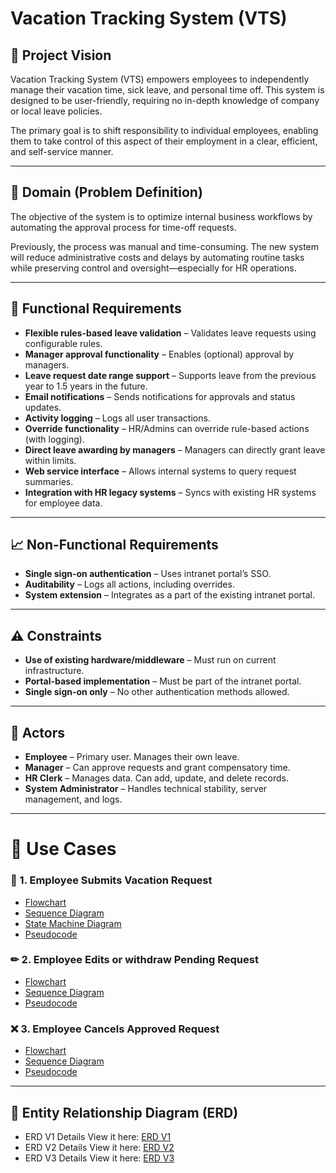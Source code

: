 # Vacation Tracking System (VTS)



## 📌 Project Vision

Vacation Tracking System (VTS) empowers employees to independently manage their vacation time, sick leave, and personal time off. This system is designed to be user-friendly, requiring no in-depth knowledge of company or local leave policies.

The primary goal is to shift responsibility to individual employees, enabling them to take control of this aspect of their employment in a clear, efficient, and self-service manner.

---

## 🧠 Domain (Problem Definition)

The objective of the system is to optimize internal business workflows by automating the approval process for time-off requests.

Previously, the process was manual and time-consuming. The new system will reduce administrative costs and delays by automating routine tasks while preserving control and oversight—especially for HR operations.

---

## 🔧 Functional Requirements

- **Flexible rules-based leave validation** – Validates leave requests using configurable rules.
- **Manager approval functionality** – Enables (optional) approval by managers.
- **Leave request date range support** – Supports leave from the previous year to 1.5 years in the future.
- **Email notifications** – Sends notifications for approvals and status updates.
- **Activity logging** – Logs all user transactions.
- **Override functionality** – HR/Admins can override rule-based actions (with logging).
- **Direct leave awarding by managers** – Managers can directly grant leave within limits.
- **Web service interface** – Allows internal systems to query request summaries.
- **Integration with HR legacy systems** – Syncs with existing HR systems for employee data.

---

## 📈 Non-Functional Requirements

- **Single sign-on authentication** – Uses intranet portal’s SSO.
- **Auditability** – Logs all actions, including overrides.
- **System extension** – Integrates as a part of the existing intranet portal.

---

## ⚠️ Constraints

- **Use of existing hardware/middleware** – Must run on current infrastructure.
- **Portal-based implementation** – Must be part of the intranet portal.
- **Single sign-on only** – No other authentication methods allowed.

---


## 👥 Actors

- **Employee** – Primary user. Manages their own leave.
- **Manager** – Can approve requests and grant compensatory time.
- **HR Clerk** – Manages data. Can add, update, and delete records.
- **System Administrator** – Handles technical stability, server management, and logs.

---

# 📝 Use Cases

### 📅 1. Employee Submits Vacation Request
- [Flowchart](docs/use-cases/employee-request-vacation/flowchart.png)
- [Sequence Diagram](docs/use-cases/employee-request-vacation/sequence-diagram.png)
- [State Machine Diagram](docs/use-cases/employee-request-vacation/state-machine.png)
- [Pseudocode](docs/use-cases/employee-request-vacation/pseudocode.md)

### ✏ 2. Employee Edits or withdraw Pending Request
- [Flowchart](docs/use-cases/edit-pending-request/flowchart.png)
- [Sequence Diagram](docs/use-cases/edit-pending-request/sequence.png)
- [Pseudocode](docs/use-cases/edit-pending-request/pseudocode.md)

### ❌ 3. Employee Cancels Approved Request
- [Flowchart](docs/use-cases/cancel-approved-request/flowchart.png)
- [Sequence Diagram](docs/use-cases/cancel-approved-request/sequence.png)
- [Pseudocode](docs/use-cases/cancel-approved-request/pseudocode.md)

---

## 🧠 Entity Relationship Diagram (ERD)

- ERD V1 Details View it here: [ERD V1](docs/ERD/V1/vts-erd-notes.md)
- ERD V2 Details View it here: [ERD V2](docs/ERD/v2/vts-erd-v2-notes.md)
- ERD V3 Details View it here: [ERD V3](docs/ERD/v3/vts-erd-v3-notes.md)
